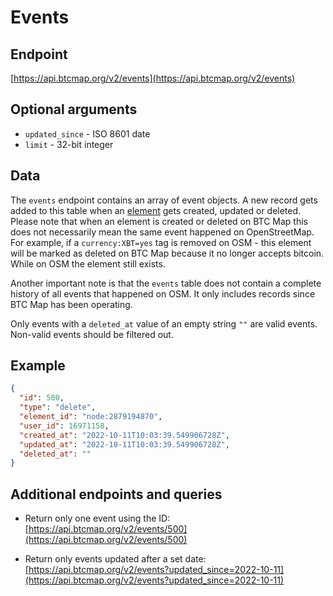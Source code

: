 # Events

## Endpoint

[https://api.btcmap.org/v2/events](https://api.btcmap.org/v2/events)

## Optional arguments

- `updated_since` - ISO 8601 date
- `limit` - 32-bit integer

## Data

The `events` endpoint contains an array of event objects. A new record gets added to this table when an [element](elements.html) gets created, updated or deleted. Please note that when an element is created or deleted on BTC Map this does not necessarily mean the same event happened on OpenStreetMap. For example, if a `currency:XBT=yes` tag is removed on OSM - this element will be marked as deleted on BTC Map because it no longer accepts bitcoin. While on OSM the element still exists.

Another important note is that the `events` table does not contain a complete history of all events that happened on OSM. It only includes records since BTC Map has been operating.

Only events with a `deleted_at` value of an empty string `""` are valid events. Non-valid events should be filtered out.

## Example

```json
{
  "id": 500,
  "type": "delete",
  "element_id": "node:2879194870",
  "user_id": 16971158,
  "created_at": "2022-10-11T10:03:39.549906728Z",
  "updated_at": "2022-10-11T10:03:39.549906728Z",
  "deleted_at": ""
}
```

## Additional endpoints and queries

- Return only one event using the ID:
  [https://api.btcmap.org/v2/events/500](https://api.btcmap.org/v2/events/500)

- Return only events updated after a set date: [https://api.btcmap.org/v2/events?updated_since=2022-10-11](https://api.btcmap.org/v2/events?updated_since=2022-10-11)
